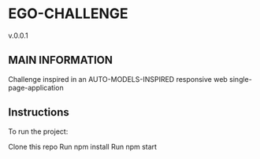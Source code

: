 # EGO-CHALLENGE
v.0.0.1
## MAIN INFORMATION

Challenge inspired in an AUTO-MODELS-INSPIRED responsive web single-page-application

## Instructions
To run the project:

Clone this repo
Run npm install
Run npm start



